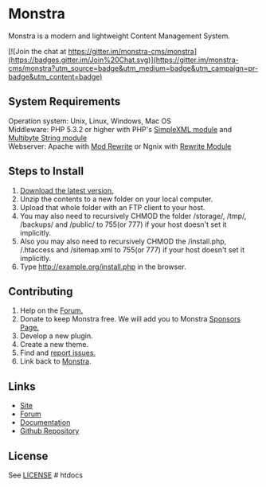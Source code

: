 # Monstra
Monstra is a modern and lightweight Content Management System.   

[![Join the chat at https://gitter.im/monstra-cms/monstra](https://badges.gitter.im/Join%20Chat.svg)](https://gitter.im/monstra-cms/monstra?utm_source=badge&utm_medium=badge&utm_campaign=pr-badge&utm_content=badge)

## System Requirements
Operation system: Unix, Linux, Windows, Mac OS   
Middleware: PHP 5.3.2 or higher with PHP's [SimpleXML module](http://php.net/simplexml) and [Multibyte String module](http://php.net/mbstring)   
Webserver: Apache with [Mod Rewrite](http://httpd.apache.org/docs/current/mod/mod_rewrite.html) or Ngnix with [Rewrite Module](http://wiki.nginx.org/HttpRewriteModule)   

## Steps to Install
1. [Download the latest version.](http://monstra.org/download)
2. Unzip the contents to a new folder on your local computer.
3. Upload that whole folder with an FTP client to your host.
4. You may also need to recursively CHMOD the folder /storage/, /tmp/, /backups/ and /public/ to 755(or 777) if your host doesn't set it implicitly.
5. Also you may also need to recursively CHMOD the /install.php, /.htaccess and /sitemap.xml to 755(or 777) if your host doesn't set it implicitly.
6. Type http://example.org/install.php in the browser.

## Contributing
1. Help on the [Forum.](http://forum.monstra.org)
2. Donate to keep Monstra free. We will add you to Monstra [Sponsors Page.](http://monstra.org/contribute/sponsors)
3. Develop a new plugin.
4. Create a new theme.
5. Find and [report issues.](https://github.com/monstra-cms/monstra/issues)
6. Link back to [Monstra](http://monstra.org).

## Links
- [Site](http://monstra.org)
- [Forum](http://forum.monstra.org)
- [Documentation](http://monstra.org/documentation)
- [Github Repository](https://github.com/monstra-cms/monstra)

## License
See [LICENSE](https://github.com/monstra-cms/monstra/blob/master/LICENSE.md)
#   h t d o c s  
 